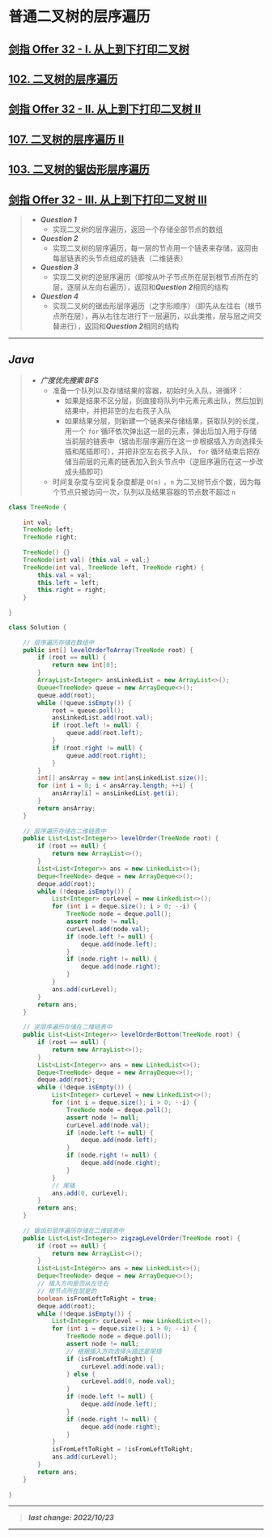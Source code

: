 # 普通二叉树的层序遍历

## [剑指 Offer 32 - I. 从上到下打印二叉树](https://leetcode.cn/problems/cong-shang-dao-xia-da-yin-er-cha-shu-lcof/)

## [102. 二叉树的层序遍历](https://leetcode.cn/problems/binary-tree-level-order-traversal/)

## [剑指 Offer 32 - II. 从上到下打印二叉树 II](https://leetcode.cn/problems/cong-shang-dao-xia-da-yin-er-cha-shu-ii-lcof/)

## [107. 二叉树的层序遍历 II](https://leetcode.cn/problems/binary-tree-level-order-traversal-ii/)

## [103. 二叉树的锯齿形层序遍历](https://leetcode.cn/problems/binary-tree-zigzag-level-order-traversal/)

## [剑指 Offer 32 - III. 从上到下打印二叉树 III](https://leetcode.cn/problems/cong-shang-dao-xia-da-yin-er-cha-shu-iii-lcof/)

> - ***Question 1***
>   - 实现二叉树的层序遍历，返回一个存储全部节点的数组
> - ***Question 2***
>   - 实现二叉树的层序遍历，每一层的节点用一个链表来存储，返回由每层链表的头节点组成的链表（二维链表）
> - ***Question 3***
>   - 实现二叉树的逆层序遍历（即按从叶子节点所在层到根节点所在的层，逐层从左向右遍历），返回和***Question 2***相同的结构
> - ***Question 4***
>   - 实现二叉树的锯齿形层序遍历（之字形顺序）（即先从左往右（根节点所在层），再从右往左进行下一层遍历，以此类推，层与层之间交替进行），返回和***Question 2***相同的结构

---

## *Java*

> - ***广度优先搜索 BFS***
>   - 准备一个队列以及存储结果的容器，初始时头入队，进循环：
>     - 如果是结果不区分层，则直接将队列中元素元素出队，然后加到结果中，并把非空的左右孩子入队
>     - 如果结果分层，则新建一个链表来存储结果，获取队列的长度，用一个 `for` 循环依次弹出这一层的元素，弹出后加入用于存储当前层的链表中（锯齿形层序遍历在这一步根据插入方向选择头插和尾插即可），并把非空左右孩子入队， `for` 循环结束后把存储当前层的元素的链表加入到头节点中（逆层序遍历在这一步改成头插即可）
>   - 时间复杂度与空间复杂度都是 `O(n)` ，`n` 为二叉树节点个数，因为每个节点只被访问一次，队列以及结果容器的节点数不超过 `n`

```java
class TreeNode {
    
    int val;
    TreeNode left;
    TreeNode right;
    
    TreeNode() {}
    TreeNode(int val) {this.val = val;}
    TreeNode(int val, TreeNode left, TreeNode right) {
        this.val = val;
        this.left = left;
        this.right = right;
    }
    
}

class Solution {
    
    // 层序遍历存储在数组中
    public int[] levelOrderToArray(TreeNode root) {
        if (root == null) {
            return new int[0];
        }
        ArrayList<Integer> ansLinkedList = new ArrayList<>();
        Queue<TreeNode> queue = new ArrayDeque<>();
        queue.add(root);
        while (!queue.isEmpty()) {
            root = queue.poll();
            ansLinkedList.add(root.val);
            if (root.left != null) {
                queue.add(root.left);
            }
            if (root.right != null) {
                queue.add(root.right);
            }
        }
        int[] ansArray = new int[ansLinkedList.size()];
        for (int i = 0; i < ansArray.length; ++i) {
            ansArray[i] = ansLinkedList.get(i);
        }
        return ansArray;
    }
    
    // 层序遍历存储在二维链表中
    public List<List<Integer>> levelOrder(TreeNode root) {
        if (root == null) {
            return new ArrayList<>();
        }
        List<List<Integer>> ans = new LinkedList<>();
        Deque<TreeNode> deque = new ArrayDeque<>();
        deque.add(root);
        while (!deque.isEmpty()) {
            List<Integer> curLevel = new LinkedList<>();
            for (int i = deque.size(); i > 0; --i) {
                TreeNode node = deque.poll();
                assert node != null;
                curLevel.add(node.val);
                if (node.left != null) {
                    deque.add(node.left);
                }
                if (node.right != null) {
                    deque.add(node.right);
                }
            }
            ans.add(curLevel);
        }
        return ans;
    }
    
    // 逆层序遍历存储在二维链表中
    public List<List<Integer>> levelOrderBottom(TreeNode root) {
        if (root == null) {
            return new ArrayList<>();
        }
        List<List<Integer>> ans = new LinkedList<>();
        Deque<TreeNode> deque = new ArrayDeque<>();
        deque.add(root);
        while (!deque.isEmpty()) {
            List<Integer> curLevel = new LinkedList<>();
            for (int i = deque.size(); i > 0; --i) {
                TreeNode node = deque.poll();
                assert node != null;
                curLevel.add(node.val);
                if (node.left != null) {
                    deque.add(node.left);
                }
                if (node.right != null) {
                    deque.add(node.right);
                }
            }
            // 尾插
            ans.add(0, curLevel);
        }
        return ans;
    }
    
    // 锯齿形层序遍历存储在二维链表中
    public List<List<Integer>> zigzagLevelOrder(TreeNode root) {
        if (root == null) {
            return new ArrayList<>();
        }
        List<List<Integer>> ans = new LinkedList<>();
        Deque<TreeNode> deque = new ArrayDeque<>();
        // 插入方向是否从左往右
        // 根节点所在层是的
        boolean isFromLeftToRight = true;
        deque.add(root);
        while (!deque.isEmpty()) {
            List<Integer> curLevel = new LinkedList<>();
            for (int i = deque.size(); i > 0; --i) {
                TreeNode node = deque.poll();
                assert node != null;
                // 根据插入方向选择头插还是尾插
                if (isFromLeftToRight) {
                    curLevel.add(node.val);
                } else {
                    curLevel.add(0, node.val);
                }
                if (node.left != null) {
                    deque.add(node.left);
                }
                if (node.right != null) {
                    deque.add(node.right);
                }
            }
            isFromLeftToRight = !isFromLeftToRight;
            ans.add(curLevel);
        }
        return ans;
    }
    
}
```

---

> ***last change: 2022/10/23***

---
